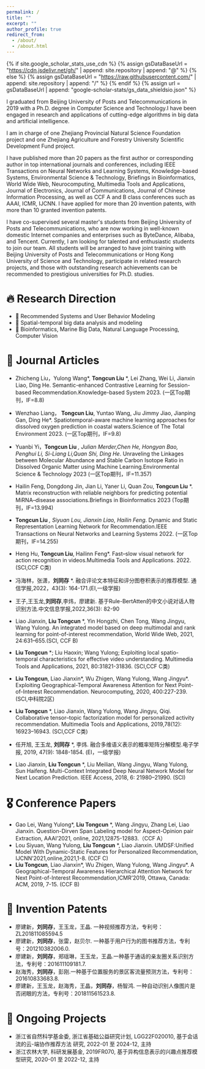 ```yaml
---
permalink: /
title: ""
excerpt: ""
author_profile: true
redirect_from: 
  - /about/
  - /about.html
---
```


{% if site.google_scholar_stats_use_cdn %}
{% assign gsDataBaseUrl = "https://cdn.jsdelivr.net/gh/" | append: site.repository | append: "@" %}
{% else %}
{% assign gsDataBaseUrl = "https://raw.githubusercontent.com/" | append: site.repository | append: "/" %}
{% endif %}
{% assign url = gsDataBaseUrl | append: "google-scholar-stats/gs_data_shieldsio.json" %}

<span class='anchor' id='about-me'></span>

I graduated from Beijing University of Posts and Telecommunications in 2019 with a Ph.D. degree in Computer Science and Technology.I have been engaged in research and applications of cutting-edge algorithms in big data and artificial intelligence.

I am in charge of one Zhejiang Provincial Natural Science Foundation project and one Zhejiang Agriculture and Forestry University Scientific Development Fund project.

I have published more than 20 papers as the first author or corresponding author in top international journals and conferences, including IEEE Transactions on Neural Networks and Learning Systems, Knowledge-based Systems, Environmental Science & Technology, Briefings in Bioinformatics, World Wide Web, Neurocomputing, Multimedia Tools and Applications, Journal of Electronics, Journal of Communications, Journal of Chinese Information Processing, as well as CCF A and B class conferences such as AAAI, ICMR, IJCNN. I have applied for more than 20 invention patents, with more than 10 granted invention patents.

I have co-supervised several master's students from Beijing University of Posts and Telecommunications, who are now working in well-known domestic Internet companies and enterprises such as ByteDance, Alibaba, and Tencent. Currently, I am looking for talented and enthusiastic students to join our team. All students will be arranged to have joint training with Beijing University of Posts and Telecommunications or Hong Kong University of Science and Technology, participate in related research projects, and those with outstanding research achievements can be recommended to prestigious universities for Ph.D. studies.



# 🔥 Research Direction
- 🎉 Recommended Systems and User Behavior Modeling
- 🎉 Spatial-temporal big data analysis and modeling
- 🎉 Bioinformatics, Marine Big Data, Natural Language Processing, Computer Vision

# 📝 Journal Articles 

- Zhicheng Liu，Yulong Wang*, **Tongcun Liu** *, Lei Zhang, Wei Li, Jianxin Liao, Ding He. Semantic-enhanced Contrastive Learning for Session-based Recommendation.Knowledge-based System 2023. (一区Top期刊，IF=8.8)
- Wenzhao Liang， **Tongcun Liu**, Yuntao Wang, Jiu Jimmy Jiao, Jianping Gan, Ding He*. Spatiotemporal-aware machine learning approaches for dissolved oxygen prediction in coastal waters.Science of The Total Environment 2023. (一区Top期刊，IF=9.8)
- Yuanbi Yi，**Tongcun Liu** *, Julian Merder,Chen He, Hongyan Bao, Penghui Li, Si-Liang Li,Quan Shi, Ding He*. Unraveling the Linkages between Molecular Abundance and Stable Carbon Isotope Ratio in Dissolved Organic Matter using Machine Learning.Environmental Science & Technology 2023 (一区Top期刊，IF=11.357)
- Hailin Feng, Dongdong Jin, Jian Li, Yaner Li, Quan Zou, **Tongcun Liu** *. Matrix reconstruction with reliable neighbors for predicting potential MiRNA–disease associations.Briefings in Bioinformatics 2023 (Top期刊，IF=13.994)
- **Tongcun Liu** *, Siyuan Lou, Jianxin Liao, Hailin Feng*. Dynamic and Static Representation Learning Network for Recommendation.IEEE Transactions on Neural Networks and Learning Systems 2022. (一区Top期刊，IF=14.255)
- Heng Hu, **Tongcun Liu**, Hailinn Feng*. Fast–slow visual network for action recognition in videos.Multimedia Tools and Applications. 2022.(SCI,CCF C类)
- 冯海林，张潇，**刘同存** *. 融合评论文本特征和评分图卷积表示的推荐模型. 通信学报,2022，43(3): 164-171.(EI,一级学报)
- 王子,王玉龙,**刘同存**,李炜，廖建新. 基于Rule-BertAtten的中文小说对话人物识别方法.中文信息学报,2022,36(3): 82-90
- Liao Jianxin, **Liu Tongcun** *, Yin Hongzhi, Chen Tong, Wang Jingyu, Wang Yulong. An integrated model based on deep multimodal and rank learning for point-of-interest recommendation, World Wide Web, 2021, 24:631–655.(SCI, CCF B)
- **Liu Tongcun** *; Liu Haoxin; Wang Yulong; Exploiting local spatio-temporal characteristics for effective video understanding. Multimedia Tools and Applications, 2021, 80:31821-31836. (SCI,CCF C类)
- **Liu Tongcun**, Liao Jianxin*, Wu Zhigen, Wang Yulong, Wang Jingyu*. Exploiting Geographical-Temporal Awareness Attention for Next Point-of-Interest Recommendation. Neurocomputing, 2020, 400:227-239.(SCI,中科院2区)

- **Liu Tongcun** *, Liao Jianxin, Wang Yulong, Wang Jingyu, Qiqi. Collaborative tensor–topic factorization model for personalized activity recommendation. Multimedia Tools and Applications, 2019,78(12): 16923–16943. (SCI,CCF C类)

- 任开旭, 王玉龙, **刘同存** *, 李炜. 融合多维语义表示的概率矩阵分解模型.电子学报, 2019, 47(9): 1848-1854. (EI，一级学报)

- Liao Jianxin, **Liu Tongcun** *, Liu Meilian, Wang Jingyu, Wang Yulong, Sun Haifeng. Multi-Context Integrated Deep Neural Network Model for Next Location Prediction. IEEE Access, 2018, 6: 21980–21990. (SCI)

  
# 🎖 Conference Papers
- Gao Lei, Wang Yulong*, **Liu Tongcun** *, Wang Jingyu, Zhang Lei, Liao Jianxin. Question-Dirven Span Labeling model for Aspect-Opinion pair Extraction, AAAI’2021, online, 2021,12875-12883.（CCF A）
- Lou Siyuan, Wang Yulong, **Liu Tongcun** *, Liao Jianxin. UMDSF:Unified Model With Dynamic-Static Features for Personalized Recommendation, IJCNN’2021,online,2021,1-8. (CCF C)
- **Liu Tongcun**, Liao Jianxin*, Wu Zhigen, Wang Yulong, Wang Jingyu*. A Geographical-Temporal Awareness Hierarchical Attention Network for Next Point-of-Interest Recommendation,ICMR’2019, Ottawa, Canada: ACM, 2019, 7-15. (CCF B)

# 📖 Invention Patents
- 廖建新，**刘同存**，王玉龙，王晶. 一种视频推荐方法，专利号：ZL201811085594.5
- 廖建新，**刘同存**，张雷，赵贝尔. 一种基于用户行为的图书推荐方法，专利号：201210382006.0.
- 廖建新，**刘同存**，郑瑶琳，王玉龙，王晶.一种基于通话的亲友圈关系识别方法，专利号：201611109181.7.
- 赵海秀，**刘同存**，彭刚.一种基于位置服务的景区客流量预测方法，专利号：201610833683.8.
- 廖建新，王玉龙，赵海秀，王晶，**刘同存**，杨智鸿. 一种自动识别人像图片是否闭眼的方法，专利号：201811561523.8.

# 💬 Ongoing Projects
- 浙江省自然科学基金委, 浙江省基础公益研究计划, LGG22F020010, 基于会话流的云-端协作推荐方法 研究, 2022-01 至 2024-12, 主持
- 浙江农林大学, 科研发展基金, 2019FR070, 基于异构信息表示的兴趣点推荐模型研究, 2020-01 至 2022-12, 主持

